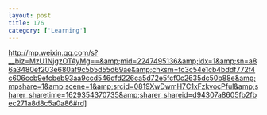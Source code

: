 ```yaml
---
layout: post
title: 176
category: ['Learning']
---
```


http://mp.weixin.qq.com/s?__biz=MzU1NjgzOTAyMg==&amp;mid=2247495136&amp;idx=1&amp;sn=a86a3480ef203e680af9c5b5d55d69ae&amp;chksm=fc3c54e1cb4bddf772f4c606ccb9efcbeb93aa9ccd546dfd226ca5d72e5fcf0c2635dc50b88e&amp;mpshare=1&amp;scene=1&amp;srcid=0819XwDwmH7C1xFzkvocPful&amp;sharer_sharetime=1629354370735&amp;sharer_shareid=d94307a8605fb2fbec271a8d8c5a0a86#rd]


